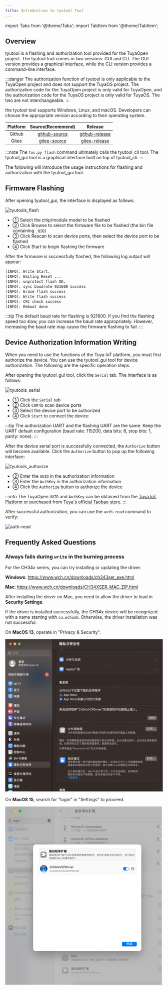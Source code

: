 ```yaml
---
title: Introduction to tyutool Tool
---
```


import Tabs from '@theme/Tabs';
import TabItem from '@theme/TabItem';

## Overview

tyutool is a flashing and authorization tool provided for the TuyaOpen project. The tyutool tool comes in two versions: GUI and CLI. The GUI version provides a graphical interface, while the CLI version provides a command-line interface.

:::danger
The authorization function of tyutool is only applicable to the TuyaOpen project and does not support the TuyaOS project. The authorization code for the TuyaOpen project is only valid for TuyaOpen, and the authorization code for the TuyaOS project is only valid for TuyaOS. The two are not interchangeable.
:::

the tyutool tool supports Windows, Linux, and macOS. Developers can choose the appropriate version according to their operating system.

| Platform | Source(Recommend) | Release |
| :------: | :------: | :--: |
| Github | [github-source](https://github.com/tuya/tyutool) | [github-release](https://github.com/tuya/tyutool/releases) |
| Gitee | [gitee-source](https://gitee.com/tuya-open/tyutool) | [gitee-release](https://gitee.com/tuya-open/tyutool/releases) |

:::note
The `tos.py flash` command ultimately calls the tyutool_cli tool. The tyutool_gui tool is a graphical interface built on top of tyutool_cli.
:::

The following will introduce the usage instructions for flashing and authorization with the tyutool_gui tool.

## Firmware Flashing

After opening tyutool_gui, the interface is displayed as follows:

<img src="https://images.tuyacn.com/fe-static/docs/img/2435baae-cdd9-4261-9d68-2813cea93105.png" alt="tyutools_flash" width="550" />

 + ① Select the chip/module model to be flashed
 + ② Click Browse to select the firmware file to be flashed (the bin file containing `_QIO`)
 + ③ Click Rescan to scan device ports, then select the device port to be flashed
 + ④ Click Start to begin flashing the firmware

After the firmware is successfully flashed, the following log output will appear:

```
[INFO]: Write Start.
[INFO]: Waiting Reset ...
[INFO]: unprotect flash OK.
[INFO]: sync baudrate 921600 success
[INFO]: Erase flash success
[INFO]: Write flash success
[INFO]: CRC check success
[INFO]: Reboot done
```

:::tip
The default baud rate for flashing is 921600. If you find the flashing speed too slow, you can increase the baud rate appropriately. However, increasing the baud rate may cause the firmware flashing to fail.
:::

## Device Authorization Information Writing

When you need to use the functions of the Tuya IoT platform, you must first authorize the device. You can use the tyutool_gui tool for device authorization. The following are the specific operation steps.

After opening the tyutool_gui tool, click the `Serial` tab. The interface is as follows:

<img src="https://images.tuyacn.com/fe-static/docs/img/563acc7d-28b2-495c-9dcb-4dfefa1e6c39.png" alt="tyutools_serial" width="550" />

 + ① Click the `Serial` tab
 + ② Click `COM` to scan device ports
 + ③ Select the device port to be authorized
 + ④ Click `Start` to connect the device

:::tip
The authorization UART and the flashing UART are the same. Keep the UART default configuration (baud rate: 115200, data bits: 8, stop bits: 1, parity: none).
:::

After the device serial port is successfully connected, the `Authorize` button will become available. Click the `Authorize` button to pop up the following interface:

<img src="https://images.tuyacn.com/fe-static/docs/img/f1f18bee-808e-4368-97ff-9564eed0c4bc.png" alt="tyutools_authorize" width="550" />

 + ② Enter the `UUID` in the authorization information
 + ③ Enter the `AuthKey` in the authorization information
 + ④ Click the `Authorize` button to authorize the device

:::info
The TuyaOpen `UUID` and `AuthKey` can be obtained from the [Tuya IoT Platform](https://platform.tuya.com/purchase/index?type=6) or purchased from [Tuya's official Taobao store](https://item.taobao.com/item.htm?ft=t&id=911596682625&spm=a21dvs.23580594.0.0.621e2c1bzX1OIP).
:::

After successful authorization, you can use the `auth-read` command to verify:

![auth-read](/img/tyutool/auth-read.png)

## Frequently Asked Questions

### Always fails during `write` in the burning process

For the CH34x series, you can try installing or updating the driver.

**Windows**: https://www.wch.cn/downloads/ch343ser_exe.html

**Mac**: https://www.wch.cn/downloads/CH34XSER_MAC_ZIP.html

After installing the driver on Mac, you need to allow the driver to load in **Security Settings**.

If the driver is installed successfully, the CH34x device will be recognized with a name starting with `cu.wchusb`. Otherwise, the driver installation was not successful.

<Tabs>
  <TabItem value="13" label="MacOS 13" default>

On **MacOS 13**, operate in "Privacy & Security".

![MacOS 13](/img/tyutool/macos13.png)

  </TabItem>
  <TabItem value="15" label="MacOS 15">

On **MacOS 15**, search for "login" in "Settings" to proceed.

![MacOS 15](/img/tyutool/macos15.png)
  </TabItem>
</Tabs>